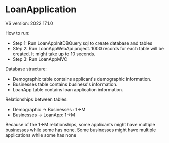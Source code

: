 # LoanApplication

VS version: 2022 17.1.0

How to run:
 - Step 1: Run LoanAppInitDBQuery.sql to create database and tables
 - Step 2: Run LoanAppWebApi project. 1000 records for each table will be created. It might take up to 10 seconds.
 - Step 3: Run LoanAppMVC

Database structure:
- Demographic table contains applicant's demographic information.
- Businesses table contains business's information. 
- LoanApp table contains loan application information.
 
Relationships between tables:
- Demographic -> Businesses : 1->M
- Businesses -> LoanApp: 1->M

Because of the 1->M relationships, some applicants might have multiple businesses while some has none. 
Some businesses might have multiple applications while some has none
